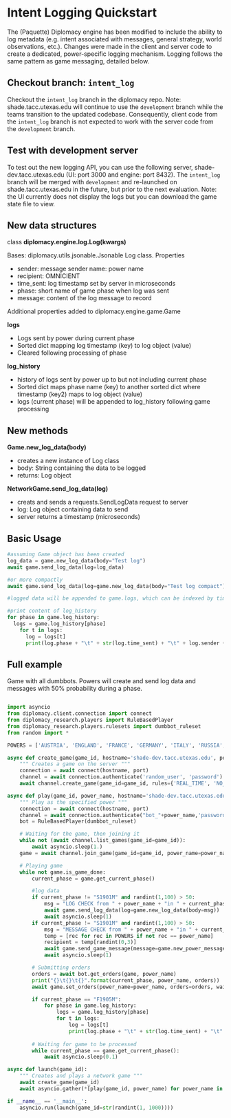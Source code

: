# Intent Logging Quickstart
The (Paquette) Diplomacy engine has been modified to include the ability to log metadata (e.g. intent associated with messages, general strategy, world observations, etc.). Changes were made in the client and server code to create a dedicated, power-specific logging mechanism. Logging follows the same pattern as game messaging, detailed below. 

## Checkout branch: `intent_log`

Checkout the `intent_log` branch in the diplomacy repo. Note: shade.tacc.utexas.edu will continue to use the `development` branch while the teams transition to the updated codebase. Consequently, client code from the `intent_log` branch is not expected to work with the server code from the `development` branch.

## Test with development server

To test out the new logging API, you can use the following server, shade-dev.tacc.utexas.edu (UI: port 3000 and engine: port 8432). The `intent_log` branch will be merged with `development` and re-launched on shade.tacc.utexas.edu in the future, but prior to the next evaluation. Note: the UI currently does not display the logs but you can download the game state file to view. 

## New data structures

class **diplomacy.engine.log.Log(kwargs)**

  Bases: diplomacy.utils.jsonable.Jsonable
  Log class. 
  Properties
  - sender: message sender name: power name
  - recipient: OMNICIENT
  - time_sent: log timestamp set by server in microseconds
  - phase: short name of game phase when log was sent
  - message: content of the log message to record

Additional properties added to diplomacy.engine.game.Game

**logs**
  - Logs sent by power during current phase
  - Sorted dict mapping log timestamp (key) to log object (value)
  - Cleared following processing of phase

**log_history**
  - history of logs sent by power up to but not including current phase
  - Sorted dict maps phase name (key) to another sorted dict where timestamp (key2) maps to log object (value)
  - logs (current phase) will be appended to log_history following game processing

## New methods
**Game.new_log_data(body)**
  - creates a new instance of Log class
  - body: String containing the data to be logged
  - returns: Log object
 
**NetworkGame.send_log_data(log)**
  - creats and sends a requests.SendLogData request to server
  - log: Log object containing data to send
  - server returns a timestamp (microseconds) 

## Basic Usage
```python
#assuming Game object has been created
log_data = game.new_log_data(body="Test log")
await game.send_log_data(log=log_data)

#or more compactly
await game.send_log_data(log=game.new_log_data(body="Test log compact"))

#logged data will be appended to game.logs, which can be indexed by timestamp
```

```python
#print content of log_history
for phase in game.log_history:
  logs = game.log_history[phase]
    for t in logs:
      log = logs[t]
      print(log.phase + "\t" + str(log.time_sent) + "\t" + log.sender + "\t" + log.message)
```

## Full example
Game with all dumbbots. Powers will create and send log data and messages with 50% probability during a phase. 

```python

import asyncio
from diplomacy.client.connection import connect
from diplomacy_research.players import RuleBasedPlayer
from diplomacy_research.players.rulesets import dumbbot_ruleset
from random import *

POWERS = ['AUSTRIA', 'ENGLAND', 'FRANCE', 'GERMANY', 'ITALY', 'RUSSIA', 'TURKEY']

async def create_game(game_id, hostname='shade-dev.tacc.utexas.edu', port=8432):
    """ Creates a game on the server """
    connection = await connect(hostname, port)
    channel = await connection.authenticate('random_user', 'password')
    await channel.create_game(game_id=game_id, rules={'REAL_TIME', 'NO_DEADLINE', 'POWER_CHOICE'})

async def play(game_id, power_name, hostname='shade-dev.tacc.utexas.edu', port=8432):
    """ Play as the specified power """
    connection = await connect(hostname, port)
    channel = await connection.authenticate("bot_"+power_name,'password')
    bot = RuleBasedPlayer(dumbbot_ruleset)

    # Waiting for the game, then joining it
    while not (await channel.list_games(game_id=game_id)):
        await asyncio.sleep(1.)
    game = await channel.join_game(game_id=game_id, power_name=power_name)

    # Playing game
    while not game.is_game_done:
        current_phase = game.get_current_phase()

        #log data
        if current_phase != "S1901M" and randint(1,100) > 50:
            msg = "LOG CHECK from " + power_name + "in " + current_phase
            await game.send_log_data(log=game.new_log_data(body=msg))
            await asyncio.sleep(1)
        if current_phase != "S1901M" and randint(1,100) > 50:
            msg = "MESSAGE CHECK from " + power_name + "in " + current_phase
            temp = [rec for rec in POWERS if not rec == power_name]
            recipient = temp[randint(0,3)]
            await game.send_game_message(message=game.new_power_message(recipient, msg))
            await asyncio.sleep(1)

        # Submitting orders
        orders = await bot.get_orders(game, power_name)
        print("{}\t{}\t{}".format(current_phase, power_name, orders))
        await game.set_orders(power_name=power_name, orders=orders, wait=False)

        if current_phase == "F1905M":
            for phase in game.log_history:
                logs = game.log_history[phase]
                for t in logs:
                    log = logs[t]
                    print(log.phase + "\t" + str(log.time_sent) + "\t" + log.sender + "\t" + log.message)
                    
        # Waiting for game to be processed
        while current_phase == game.get_current_phase():
            await asyncio.sleep(0.1)

async def launch(game_id):
    """ Creates and plays a network game """
    await create_game(game_id)
    await asyncio.gather(*[play(game_id, power_name) for power_name in POWERS])

if __name__ == '__main__':
    asyncio.run(launch(game_id=str(randint(1, 1000))))

```
